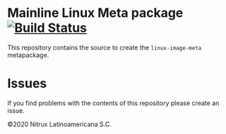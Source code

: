 # Mainline Linux Meta package [![Build Status](https://travis-ci.org/Nitrux/linux-image.svg?branch=master)](https://travis-ci.org/Nitrux/linux-image)

This repository contains the source to create the `linux-image-meta` metapackage.

# Issues
If you find problems with the contents of this repository please create an issue.

©2020 Nitrux Latinoamericana S.C.
